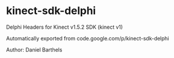 # kinect-sdk-delphi
Delphi Headers for Kinect v1.5.2 SDK (kinect v1)

Automatically exported from code.google.com/p/kinect-sdk-delphi

Author: Daniel Barthels
